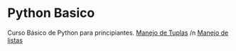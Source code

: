 # Python Basico

Curso Básico de Python para principiantes.
[Manejo de Tuplas](./Tuplas.py) /n
[Manejo de listas](./listas.py)
